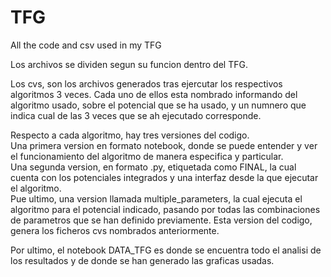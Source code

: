 # TFG
All the code and csv used in my TFG 

Los archivos se dividen segun su funcion dentro del TFG.  

Los cvs, son los archivos generados tras ejercutar los respectivos algoritmos 3 veces. Cada uno de ellos esta nombrado informando del algoritmo usado, sobre el potencial que se ha usado, y un numnero que indica cual de las 3 veces que se ah ejecutado corresponde.  

Respecto a cada algoritmo, hay tres versiones del codigo.  
Una primera version en formato notebook, donde se puede entender y ver el funcionamiento del algoritmo de manera especifica y particular.  
Una segunda version, en formato .py, etiquetada como FINAL, la cual cuenta con los potenciales integrados y una interfaz desde la que ejecutar el algoritmo.  
Pue ultimo, una version llamada multiple_parameters, la cual ejecuta el algoritmo para el potencial indicado, pasando por todas las combinaciones de parametros que se han definido previamente. Esta version del codigo, genera los ficheros cvs nombrados anteriormente.  

Por ultimo, el notebook DATA_TFG es donde se encuentra todo el analisi de los resultados y de donde se han generado las graficas usadas.  
